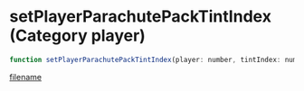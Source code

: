 # setPlayerParachutePackTintIndex (Category player)

```js
function setPlayerParachutePackTintIndex(player: number, tintIndex: number): void
```

[filename](setPlayerParachutePackTintIndex_m.md ':include')
